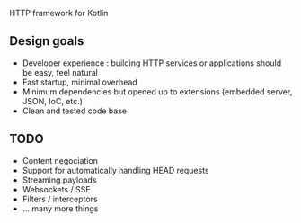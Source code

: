 HTTP framework for Kotlin

Design goals
------------

- Developer experience : building HTTP services or applications should be easy, feel natural
- Fast startup, minimal overhead
- Minimum dependencies but opened up to extensions (embedded server, JSON, IoC, etc.)
- Clean and tested code base

TODO
----

- Content negociation
- Support for automatically handling HEAD requests
- Streaming payloads
- Websockets / SSE
- Filters / interceptors
- ... many more things

